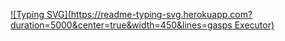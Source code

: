 [![Typing SVG](https://readme-typing-svg.herokuapp.com?duration=5000&center=true&width=450&lines=gasps Executor)](gasps.top)
